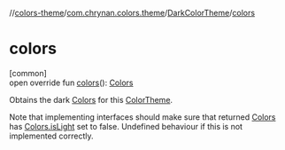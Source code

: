 //[colors-theme](../../../index.md)/[com.chrynan.colors.theme](../index.md)/[DarkColorTheme](index.md)/[colors](colors.md)

# colors

[common]\
open override fun [colors](colors.md)(): [Colors](../-colors/index.md)

Obtains the dark [Colors](../-colors/index.md) for this [ColorTheme](../-color-theme/index.md).

Note that implementing interfaces should make sure that returned [Colors](../-colors/index.md) has [Colors.isLight](../-colors/is-light.md) set to false. Undefined behaviour if this is not implemented correctly.

